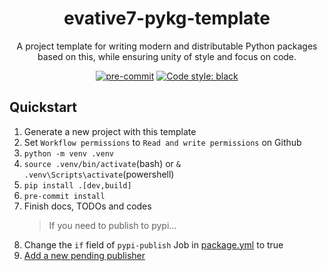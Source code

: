 <div align="center">

# evative7-pykg-template

A project template for writing modern and distributable Python packages based on this, while ensuring unity of style and focus on code.

[![pre-commit](https://img.shields.io/badge/pre--commit-enabled-brightgreen?logo=pre-commit)](https://github.com/pre-commit/pre-commit)
[![Code style: black](https://img.shields.io/badge/code%20style-black-000000.svg)](https://github.com/psf/black)

<!-- TODO: Finish this if you need badges
[![GitHub Actions Workflow Status](https://img.shields.io/github/actions/workflow/status/YOURNAME/YOURREPO/package.yml)](https://github.com/YOURNAME/YOURREPO/actions)
[![Python](https://img.shields.io/pypi/pyversions/YOURPROJECT)](https://pypi.org/project/YOURPROJECT)
[![PyPI version](https://badge.fury.io/py/YOURPROJECT.svg)](https://pypi.org/project/YOURPROJECT)
[![Coverage Status](https://coveralls.io/repos/YOURNAME/YOURREPO/badge.svg?branch=develop&service=github)](https://coveralls.io/github/YOURNAME/YOURREPO?branch=master)
[![License](https://img.shields.io/github/license/YOURNAME/YOURREPO.svg)](https://pypi.org/project/YOURPROJECT/)

-->
</div>

## Quickstart

1. Generate a new project with this template
1. Set `Workflow permissions` to `Read and write permissions` on Github
1. `python -m venv .venv`
1. `source .venv/bin/activate`(bash) or `& .venv\Scripts\activate`(powershell)
1. `pip install .[dev,build]`
1. `pre-commit install`
1. Finish docs, TODOs and codes
   > If you need to publish to pypi...
1. Change the `if` field of `pypi-publish` Job in [package.yml](./.github/workflows/package.yml) to true
1. [Add a new pending publisher](https://pypi.org/manage/account/publishing/)
